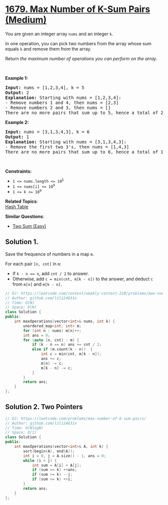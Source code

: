 # [1679. Max Number of K-Sum Pairs (Medium)](https://leetcode.com/problems/max-number-of-k-sum-pairs/)

<p>You are given an integer array <code>nums</code> and an integer <code>k</code>.</p>

<p>In one operation, you can pick two numbers from the array whose sum equals <code>k</code> and remove them from the array.</p>

<p>Return <em>the maximum number of operations you can perform on the array</em>.</p>

<p>&nbsp;</p>
<p><strong>Example 1:</strong></p>

<pre><strong>Input:</strong> nums = [1,2,3,4], k = 5
<strong>Output:</strong> 2
<strong>Explanation:</strong> Starting with nums = [1,2,3,4]:
- Remove numbers 1 and 4, then nums = [2,3]
- Remove numbers 2 and 3, then nums = []
There are no more pairs that sum up to 5, hence a total of 2 operations.</pre>

<p><strong>Example 2:</strong></p>

<pre><strong>Input:</strong> nums = [3,1,3,4,3], k = 6
<strong>Output:</strong> 1
<strong>Explanation:</strong> Starting with nums = [3,1,3,4,3]:
- Remove the first two 3's, then nums = [1,4,3]
There are no more pairs that sum up to 6, hence a total of 1 operation.</pre>

<p>&nbsp;</p>
<p><strong>Constraints:</strong></p>

<ul>
	<li><code>1 &lt;= nums.length &lt;= 10<sup>5</sup></code></li>
	<li><code>1 &lt;= nums[i] &lt;= 10<sup>9</sup></code></li>
	<li><code>1 &lt;= k &lt;= 10<sup>9</sup></code></li>
</ul>


**Related Topics**:  
[Hash Table](https://leetcode.com/tag/hash-table/)

**Similar Questions**:
* [Two Sum (Easy)](https://leetcode.com/problems/two-sum/)

## Solution 1.

Save the frequence of numbers in a map `m`. 

For each pair `[n, cnt]` in `m`:
* If `k - n == n`, add `cnt / 2` to answer.
* Otherwise, add `c = min(cnt, m[k - n])` to the answer, and deduct `c` from `m[n]` and `m[k - n]`.

```cpp
// OJ: https://leetcode.com/contest/weekly-contest-218/problems/max-number-of-k-sum-pairs/
// Author: github.com/lzl124631x
// Time: O(N)
// Space: O(N)
class Solution {
public:
    int maxOperations(vector<int>& nums, int k) {
        unordered_map<int, int> m;
        for (int n : nums) m[n]++;
        int ans = 0;
        for (auto [n, cnt] : m) {
            if (k - n == n) ans += cnt / 2;
            else if (m.count(k - n))  {
                int c = min(cnt, m[k - n]);
                ans += c;
                m[n] -= c;
                m[k - n] -= c;
            }
        }
        return ans;
    }
};
```

## Solution 2. Two Pointers

```cpp
// OJ: https://leetcode.com/problems/max-number-of-k-sum-pairs/
// Author: github.com/lzl124631x
// Time: O(NlogN)
// Space: O(1)
class Solution {
public:
    int maxOperations(vector<int>& A, int k) {
        sort(begin(A), end(A));
        int i = 0, j = A.size() - 1, ans = 0;
        while (i < j) {
            int sum = A[i] + A[j];
            if (sum == k) ++ans;
            if (sum >= k) --j;
            if (sum <= k) ++i;
        }
        return ans;
    }
};
```